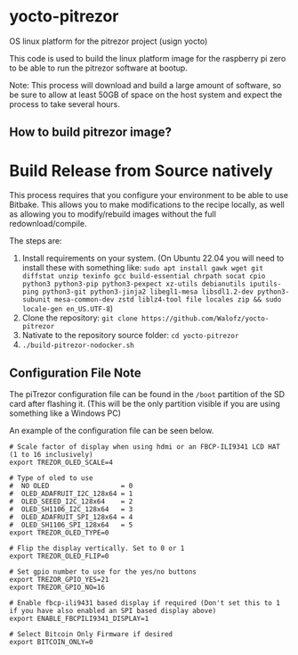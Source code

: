 # yocto-pitrezor
OS linux platform for the pitrezor project (usign yocto)

This code is used to build the linux platform image for the raspberry pi zero to be able to run the pitrezor software at bootup.

Note: This process will download and build a large amount of software, so be sure to allow at least 50GB of space on the host system and expect the process to take several hours.

## How to build pitrezor image?

# Build Release from Source natively
This process requires that you configure your environment to be able to use Bitbake. This allows you to make modifications to the recipe locally, as well as allowing you to modify/rebuild images without the full redownload/compile.

The steps are:
1. Install requirements on your system. (On Ubuntu 22.04 you will need to install these with something like: `sudo apt install gawk wget git diffstat unzip texinfo gcc build-essential chrpath socat cpio python3 python3-pip python3-pexpect xz-utils debianutils iputils-ping python3-git python3-jinja2 libegl1-mesa libsdl1.2-dev python3-subunit mesa-common-dev zstd liblz4-tool file locales zip && sudo locale-gen en_US.UTF-8`)
2. Clone the repository: `git clone https://github.com/Walofz/yocto-pitrezor`
3. Nativate to the repository source folder: `cd yocto-pitrezor`
4. `./build-pitrezor-nodocker.sh`

## Configuration File Note
The piTrezor configuration file can be found in the `/boot` partition of the SD card after flashing it. (This will be the only partition visible if you are using something like a Windows PC)

An example of the configuration file can be seen below.

    # Scale factor of display when using hdmi or an FBCP-ILI9341 LCD HAT (1 to 16 inclusively)
    export TREZOR_OLED_SCALE=4
    
    # Type of oled to use
    #  NO OLED                  = 0
    #  OLED_ADAFRUIT_I2C_128x64 = 1
    #  OLED_SEEED_I2C_128x64    = 2
    #  OLED_SH1106_I2C_128x64   = 3
    #  OLED_ADAFRUIT_SPI_128x64 = 4
    #  OLED_SH1106_SPI_128x64   = 5
    export TREZOR_OLED_TYPE=0
    
    # Flip the display vertically. Set to 0 or 1 
    export TREZOR_OLED_FLIP=0
    
    # Set gpio number to use for the yes/no buttons
    export TREZOR_GPIO_YES=21
    export TREZOR_GPIO_NO=16
    
    # Enable fbcp-ili9431 based display if required (Don't set this to 1 if you have also enabled an SPI based display above)
    export ENABLE_FBCPILI9341_DISPLAY=1
	
	# Select Bitcoin Only Firmware if desired
    export BITCOIN_ONLY=0


